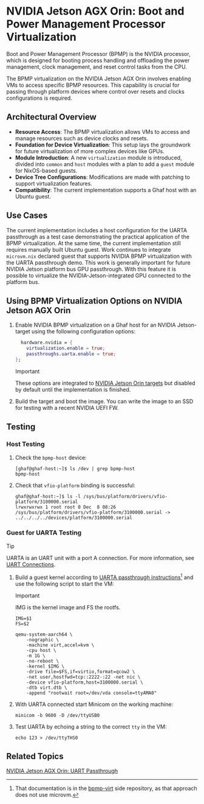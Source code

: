 <!--
    Copyright 2022-2024 TII (SSRC) and the Ghaf contributors
    SPDX-License-Identifier: CC-BY-SA-4.0
-->

# NVIDIA Jetson AGX Orin: Boot and Power Management Processor Virtualization

Boot and Power Management Processor (BPMP) is the NVIDIA processor, which is designed for booting process handling and offloading the power management, clock management, and reset control tasks from the CPU. 

The BPMP virtualization on the NVIDIA Jetson AGX Orin involves enabling VMs to access specific BPMP resources. This capability is crucial for passing through platform devices where control over resets and clocks configurations is required.


## Architectural Overview

* **Resource Access**: The BPMP virtualization allows VMs to access and manage resources such as device clocks and resets.
* **Foundation for Device Virtualization**: This setup lays the groundwork for future virtualization of more complex devices like GPUs.
* **Module Introduction**: A new `virtualization` module is introduced, divided into `common` and `host` modules with a plan to add a `guest` module for NixOS-based guests.
* **Device Tree Configurations**: Modifications are made with patching to support virtualization features.
* **Compatibility**: The current implementation supports a Ghaf host with an Ubuntu guest.


## Use Cases

The current implementation includes a host configuration for the UARTA passthrough as a test case demonstrating the practical application of the BPMP virtualization. At the same time, the current implementation still requires manually built Ubuntu guest. Work continues to integrate `microvm.nix` declared guest that supports NVIDIA BPMP virtualization with the UARTA passthrough demo. This work is generally important for future NVIDIA Jetson platform bus GPU passthrough. With this feature it is possible to virtualize the NVIDIA-Jetson-integrated GPU connected to the platform bus.


## Using BPMP Virtualization Options on NVIDIA Jetson AGX Orin

1. Enable NVIDIA BPMP virtualization on a Ghaf host for an NVIDIA Jetson-target using the following configuration options:

    ```nix
      hardware.nvidia = {
        virtualization.enable = true;
        passthroughs.uarta.enable = true;
    };
    ```

    > [!IMPORTANT]
    > These options are integrated to [NVIDIA Jetson Orin targets](https://github.com/tiiuae/ghaf/blob/main/targets/nvidia-jetson-orin/default.nix) but disabled by default until the implementation is finished.

2. Build the target and boot the image. You can write the image to an SSD for testing with a recent NVIDIA UEFI FW.


## Testing


### Host Testing

1. Check the `bpmp-host` device:

    ```
    [ghaf@ghaf-host:~]$ ls /dev | grep bpmp-host
    bpmp-host
    ```

2. Check that `vfio-platform` binding is successful:

    ```
    ghaf@ghaf-host:~]$ ls -l /sys/bus/platform/drivers/vfio-platform/3100000.serial
    lrwxrwxrwx 1 root root 0 Dec  8 08:26 /sys/bus/platform/drivers/vfio-platform/3100000.serial -> ../../../../devices/platform/3100000.serial
    ```


### Guest for UARTA Testing

> [!TIP]
> UARTA is an UART unit with a port A connection. For more information, see [UART Connections](nvidia_agx_pt_uart.md#uart-connections).

1. Build a guest kernel according to [UARTA passthrough instructions](https://github.com/jpruiz84/bpmp-virt)[^note1] and use the following script to start the VM:

    > [!IMPORTANT]
    > IMG is the kernel image and FS the rootfs.

    ```
    IMG=$1
    FS=$2

    qemu-system-aarch64 \
        -nographic \
        -machine virt,accel=kvm \
        -cpu host \
        -m 1G \
        -no-reboot \
        -kernel $IMG \
        -drive file=$FS,if=virtio,format=qcow2 \
        -net user,hostfwd=tcp::2222-:22 -net nic \
        -device vfio-platform,host=3100000.serial \
        -dtb virt.dtb \
        -append "rootwait root=/dev/vda console=ttyAMA0"
    ```

2. With UARTA connected start Minicom on the working machine:

    ```
    minicom -b 9600 -D /dev/ttyUSB0
    ```

3. Test UARTA by echoing a string to the correct `tty` in the VM:

    ```
    echo 123 > /dev/ttyTHS0
    ```


## Related Topics

[NVIDIA Jetson AGX Orin: UART Passthrough](./nvidia_agx_pt_uart.md#nvidia-jetson-agx-orin-uart-passthrough)



[^note1]: That documentation is in the [bpmp-virt](https://github.com/jpruiz84/bpmp-virt) side repository, as that approach does not use microvm.
